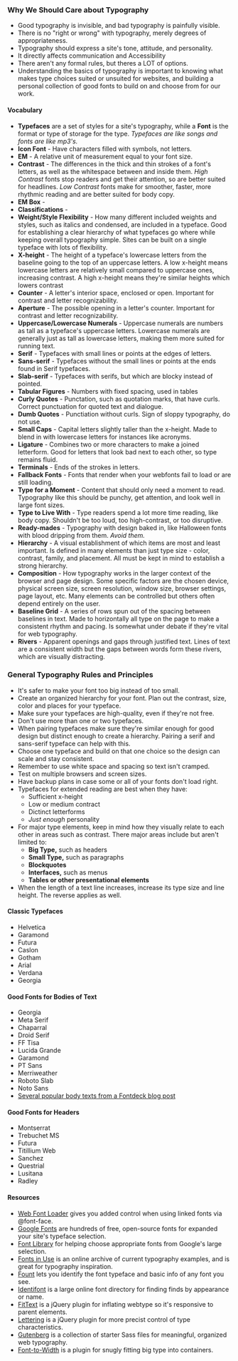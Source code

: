 ### Why We Should Care about Typography
* Good typography is invisible, and bad typography is painfully visible.
* There is no "right or wrong" with typography, merely degrees of appropriateness.
* Typography should express a site's tone, attitude, and personality.
* It directly affects communication and Accessibility
* There aren't any formal rules, but theres a LOT of options.
* Understanding the basics of typography is important to knowing what makes type choices suited or unsuited for websites, and building a personal collection of good fonts to build on and choose from for our work.


#### Vocabulary

* **Typefaces** are a set of styles for a site's typography, while a **Font** is the format or type of storage for the type. *Typefaces are like songs and fonts are like mp3's.*
* **Icon Font** - Have characters filled with symbols, not letters.
* **EM** - A relative unit of measurement equal to your font size.
* **Contrast** - The differences in the thick and thin strokes of a font's letters, as well as the whitespace between and inside them. *High Contrast* fonts stop readers and get their attention, so are better suited for headlines. *Low Contrast* fonts make for smoother, faster, more rhythmic reading and are better suited for body copy.
* **EM Box** - 
* **Classifications** - 
* **Weight/Style Flexibility** - How many different included weights and styles, such as italics and condensed, are included in a typeface. Good for establishing a clear hierarchy of what typefaces go where while keeping overall typography simple. Sites can be built on a single typeface with lots of flexibility.
* **X-height** - The height of a typeface's lowercase letters from the baseline going to the top of an uppercase letters. A low x-height means lowercase letters are relatively small compared to uppercase ones, increasing contrast. A high x-height means they're similar heights which lowers contrast
* **Counter** - A letter's interior space, enclosed or open. Important for contrast and letter recognizability.
* **Aperture** - The possible opening in a letter's counter. Important for contrast and letter recognizability.
* **Uppercase/Lowercase Numerals** - Uppercase numerals are numbers as tall as a typeface's uppercase letters. Lowercase numerals are generally just as tall as lowercase letters, making them more suited for running text.
* **Serif** - Typefaces with small lines or points at the edges of letters.
* **Sans-serif** - Typefaces without the small lines or points at the ends found in Serif typefaces.
* **Slab-serif** -  Typefaces with serifs, but which are blocky instead of pointed.
* **Tabular Figures** - Numbers with fixed spacing, used in tables
* **Curly Quotes** - Punctation, such as quotation marks, that have curls. Correct punctuation for quoted text and dialogue.
* **Dumb Quotes** - Punctiation without curls. Sign of sloppy typography, do not use.
* **Small Caps** - Capital letters slightly taller than the x-height. Made to blend in with lowercase letters for instances like acronyms.
* **Ligature** - Combines two or more characters to make a joined letterform. Good for letters that look bad next to each other, so type remains fluid.
* **Terminals** - Ends of the strokes in letters.
* **Fallback Fonts** - Fonts that render when your webfonts fail to load or are still loading.
* **Type for a Moment** - Content that should only need a moment to read. Typography like this should be punchy, get attention, and look well in large font sizes.
* **Type to Live With** - Type readers spend a lot more time reading, like body copy. Shouldn't be too loud, too high-contrast, or too disruptive.
* **Ready-mades** - Typography with design baked in, like Halloween fonts with blood dripping from them. *Avoid them.*
* **Hierarchy** - A visual establishment of which items are most and least important. Is defined in many elements than just type size - color, contrast, family, and placement. All must be kept in mind to establish a strong hierarchy.
* **Composition** - How typography works in the larger context of the browser and page design. Some specific factors are the chosen device, physical screen size, screen resolution, window size, browser settings, page layout, etc. Many elements can be controlled but others often depend entirely on the user.
* **Baseline Grid** - A series of rows spun out of the spacing between baselines in text. Made to horizontally all type on the page to make a consistent rhythm and pacing. Is somewhat under debate if they're vital for web typography.
* **Rivers** - Apparent openings and gaps through justified text. Lines of text are a consistent width but the gaps between words form these rivers, which are visually distracting.


### General Typography Rules and Principles
* It's safer to make your font too big instead of too small.
* Create an organized hierarchy for your font. Plan out the contrast, size, color and places for your typeface.
* Make sure your typefaces are high-quality, even if they're not free.
* Don't use more than one or two typefaces.
* When pairing typefaces make sure they're similar enough for good design but distinct enough to create a hierarchy. Pairing a serif and sans-serif typeface can help with this.
* Choose one typeface and build on that one choice so the design can scale and stay consistent.
* Remember to use white space and spacing so text isn't cramped.
* Test on multiple browsers and screen sizes.
* Have backup plans in case some or all of your fonts don't load right.
* Typefaces for extended reading are best when they have:
    * Sufficient x-height
    * Low or medium contract
    * Dictinct letterforms
    * *Just enough* personality
* For major type elements, keep in mind how they visually relate to each other in areas such as contrast. There major areas include but aren't limited to:
    * **Big Type,** such as headers
    * **Small Type,** such as paragraphs
    * **Blockquotes**
    * **Interfaces,** such as menus
    * **Tables or other presentational elements**
* When the length of a text line increases, increase its type size and line height. The reverse applies as well.

#### Classic Typefaces
* Helvetica
* Garamond
* Futura
* Caslon
* Gotham
* Arial
* Verdana
* Georgia

#### Good Fonts for Bodies of Text
* Georgia
* Meta Serif
* Chaparral
* Droid Serif
* FF Tisa
* Lucida Grande
* Garamond
* PT Sans
* Merriweather
* Roboto Slab
* Noto Sans
* [Several popular body texts from a Fontdeck blog post](http://blog.fontdeck.com/post/23601339698/body-text-tester)

#### Good Fonts for Headers
* Montserrat
* Trebuchet MS
* Futura
* Titillium Web
* Sanchez
* Questrial
* Lusitana
* Radley


#### Resources

* [Web Font Loader](https://github.com/typekit/webfontloader) gives you added control when using linked fonts via @font-face.
* [Google Fonts](https://www.google.com/fonts) are hundreds of free, open-source fonts for expanded your site's typeface selection.
* [Font Library](http://katydecorah.com/font-library/#/) for helping choose appropriate fonts from Google's large selection.
* [Fonts in Use](http://fontsinuse.com/) is an online archive of current typography examples, and is great for typography inspiration.
* [Fount](https://fount.artequalswork.com/) lets you identify the font typeface and basic info of any font you see.
* [Identifont](http://www.identifont.com/index.html) is a large online font directory for finding finds by appearance or name.
* [FitText](http://fittextjs.com/) is a jQuery plugin for inflating webtype so it's responsive to parent elements.
* [Lettering](http://letteringjs.com/) is a jQuery plugin for more precist control of type characteristics.
* [Gutenberg](http://matejlatin.github.io/Gutenberg/) is a collection of starter Sass files for meaningful, organized web typography.
* [Font-to-Width](http://font-to-width.com/) is a plugin for snugly fitting big type into containers.
